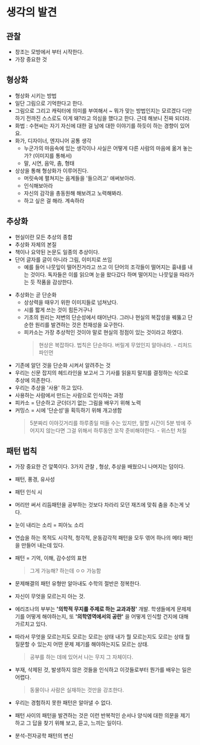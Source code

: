 # 생각의 발견

## 관찰

- 창조는 모방에서 부터 시작한다.
- 가장 중요한 것

## 형상화

- 형상화 시키는 방법
- 일단 그림으로 기억한다고 한다.
- 그림으로 그리고 캐릭터에 의미를 부여해서 ~ 뭐가 맞는 방법인지는 모르겠다 다만 하기 전까진 스스로도 이게 돼?라고 의심을 했다고 한다. 근데 해보니 진짜 되더라.
- 화법 : 수현씨는 자기 자신에 대한 걸 남에 대한 이야기를 하듯이 하는 경향이 있어요.
- 화가, 디자이너, 엔지니어 공통 생각
  - 누군가의 마음속에 있는 생각이나 사실은 어떻게 다른 사람의 마음에 옮겨 놓는가? (이미지를 통해서)
  - 말, 시연, 음악, 춤, 형태
- 상상을 통해 형상화가 이루어진다.
  - 머릿속에 펼쳐지는 음계들을 '들으려고' 애써보아라.
  - 인식해보아라
  - 자신의 감각을 총동원해 해보려고 노력해봐라.
  - 하고 싶은 걸 해라. 계속하라

## 추상화

- 현실이란 모든 추상의 종합
- 추상화 자체의 본질
- 책이나 요약된 논문도 일종의 추상이다.
- 단어 글자를 글이 아니라 그림, 이미지로 쓰임
  - 예를 들어 나뭇잎이 떨어진거라고 쓰고 이 단어의 조각들이 떨어지는 흉내를 내는 것이다. 독자들은 이를 읽으며 눈을 왔다갔다 하며 떨어지는 나뭇잎을 따라가는 듯 작품을 감상한다.

* 추상화는 곧 단순화
  - 상상력을 때우기 위한 이미지들로 넘쳐났다.
  - 시를 짧게 쓰는 것이 힘든거구나
  - 기초의 원리는 저변의 단순성에서 태어난다. 그러나 현실의 복잡성을 꿰뚫고 단순한 원리를 발견하는 것은 천재성을 요구한다.
  - 피카소는 가장 추상적인 것이야 말로 현실의 정점이 있는 것이라고 하였다.
    > 현상은 복잡하다. 법칙은 단순하다. 버릴게 무었인지 알아내라. - 리처드 파인먼

- 기존에 알던 것을 단순화 시켜서 알려주는 것
- 우리는 신문 잡지의 헤드라인을 보고서 그 기사를 읽을지 말지를 결정하는 식으로 추상에 의존한다.
- 우리는 추상을 '사용' 하고 있다.
- 사용하는 사람에서 만드는 사람으로 인식하는 과정
- 피카소 = 단순하고 군더더기 없는 그림을 배우기 위해 노력
- 커밍스 = 시에 '단순성'을 획득하기 위해 개고생함
  > 5분짜리 이야깃거리를 하루종일 떠들 수는 있지만, 말할 시간이 5분 밖에 주어지지 않는다면 그걸 위해서 하루동안 꼬작 준비해야한다. - 위스턴 처칠

## 패턴 법칙

- 가장 중요한 건 앞쪽이다. 3가지 관찰 , 형상, 추상을 배웠으니 나머지는 덤이다.
- 패턴, 풍경, 유사성
- 패턴 인식 시
- 머리만 써서 리듬패턴을 공부하는 것보다 차라리 모던 재즈에 맞춰 춤을 추는게 낫다.
- 눈이 내리는 소리 = 피아노 소리
- 연습을 하는 목적도 시각적, 청각적, 운동감각적 패턴을 모두 엮어 하나의 메타 패턴을 만들어 내는데 있다.
- 패턴 = 기억, 이해, 감수성의 표현
  > 그게 가능해? 하는데 ㅇㅇ 가능함
- 문제해결의 패턴 유형만 알아내도 수학의 절반은 정복한다.
- 자신이 무엇을 모르는지 아는 것.
- 에리조나의 부부는 **'의학적 무지를 주제로 하는 교과과정'** 개발. 학생들에게 문제제기를 어떻게 해야하는지, 또 **'의학영역에서의 공란'** 을 어떻게 인식할 건지에 대해 가르치고 있다.
- 따라서 무엇을 모르는지도 모르는 모르는 상태 내가 뭘 모르는지도 모르는 상태 뭘 질문할 수 있는지 어떤 문제 제기를 해야하는지도 모르는 상태.

  > 공부를 하는 데에 있어서 나는 무지 그 자체이다.

- 부재, 삭제된 것, 발생하지 않은 것들을 인식하고 이것들로부터 뭔가를 배우는 일은 어렵다.

  > 동물이나 사람은 실재하는 것만을 강조한다.

- 우리는 경험하지 못한 패턴은 알아낼 수 없다.
- 패턴 사이의 패턴을 발견하는 것은 이런 반복적인 순서나 양식에 대한 의문을 제기 하고 그 답을 찾기 위해 보고, 듣고, 느끼는 일이다.
- 분석-전자공학 패턴의 변신
